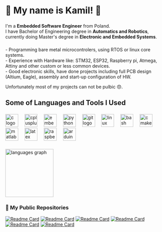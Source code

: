 <h1 align="left">👋 My name is Kamil! 👋</h1>

###

<p align="left">I'm a <strong>Embedded Software Engineer</strong> from Poland. <br>I have Bachelor of Engineering degree in <strong>Automatics and Robotics</strong>, currently doing Master's degree in <strong>Electronic and Embedded Systems</strong>.</p>

###

<p align="left">
- Programming bare metal microcontrolers, using RTOS or linux core systems. <br>
- Experience with Hardware like: STM32, ESP32, Raspberry pi, Atmega, Attiny and other custom or less common devices. <br>
- Good electronic skills, have done projects including full PCB design (Altium, Eagle), assembly and start-up configuration of HW.</p>

<p align="left">Unfortunately most of my projects can not be pulbic 😞.</p>

###

<h2 align="left">Some of Languages and Tools I Used</h2>

###

<div align="left">
  <img src="https://cdn.jsdelivr.net/gh/devicons/devicon/icons/c/c-original.svg" height="40" alt="c logo"  />
  <img width="12" />
  <img src="https://cdn.jsdelivr.net/gh/devicons/devicon/icons/cplusplus/cplusplus-original.svg" height="40" alt="cplusplus logo"  />
  <img width="12" />
  <img src="https://cdn.jsdelivr.net/gh/devicons/devicon/icons/embeddedc/embeddedc-original.svg" height="40" alt="embeddedc logo"  />
  <img width="12" />
  <img src="https://cdn.jsdelivr.net/gh/devicons/devicon/icons/python/python-original.svg" height="40" alt="python logo"  />
  <img width="12" />
  <img src="https://cdn.jsdelivr.net/gh/devicons/devicon/icons/git/git-original.svg" height="40" alt="git logo"  />
  <img width="12" />
  <img src="https://cdn.jsdelivr.net/gh/devicons/devicon/icons/linux/linux-original.svg" height="40" alt="linux logo"  />
  <img width="12" />
  <img src="https://cdn.jsdelivr.net/gh/devicons/devicon/icons/bash/bash-original.svg" height="40" alt="bash logo"  />
  <img width="12" />
  <img src="https://cdn.jsdelivr.net/gh/devicons/devicon/icons/cmake/cmake-original.svg" height="40" alt="cmake logo"  />
  <img width="12" />
  <img src="https://cdn.jsdelivr.net/gh/devicons/devicon/icons/matlab/matlab-original.svg" height="40" alt="matlab logo"  />
  <img width="12" />
  <img src="https://cdn.jsdelivr.net/gh/devicons/devicon/icons/latex/latex-original.svg" height="40" alt="latex logo"  />
  <img width="12" />
  <img src="https://cdn.jsdelivr.net/gh/devicons/devicon/icons/raspberrypi/raspberrypi-original.svg" height="40" alt="raspberrypi logo"  />
  <img width="12" />
  <img src="https://cdn.jsdelivr.net/gh/devicons/devicon/icons/arduino/arduino-original.svg" height="40" alt="arduino logo"  />
</div>

###

<div align="left">
  <img src="https://github-readme-stats.vercel.app/api/top-langs?username=FRSH-0109&locale=en&hide_title=false&layout=compact&card_width=320&langs_count=5&theme=dark&hide_border=false&order=2" height="150" alt="languages graph"  />
</div>

### 📂 My Public Repositories
[![Readme Card](https://github-readme-stats.vercel.app/api/pin/?username=FRSH-0109&repo=Monopoly-vs-AI-Game&theme=dark)](https://github.com/FRSH-0109/Monopoly-vs-AI-Game)
[![Readme Card](https://github-readme-stats.vercel.app/api/pin/?username=FRSH-0109&repo=FroggerGame&theme=dark)](https://github.com/FRSH-0109/FroggerGame)
[![Readme Card](https://github-readme-stats.vercel.app/api/pin/?username=FRSH-0109&repo=Radar_Project_PMIK_2023Z&theme=dark)](https://github.com/FRSH-0109/Radar_Project_PMIK_2023Z)
[![Readme Card](https://github-readme-stats.vercel.app/api/pin/?username=FRSH-0109&repo=WS2812B_LED_Strip_Driver&theme=dark)](https://github.com/FRSH-0109/WS2812B_LED_Strip_Driver)
[![Readme Card](https://github-readme-stats.vercel.app/api/pin/?username=FRSH-0109&repo=STM32_WS2812B_Example&theme=dark)](https://github.com/FRSH-0109/STM32_WS2812B_Example)
[![Readme Card](https://github-readme-stats.vercel.app/api/pin/?username=FRSH-0109&repo=ML-DT-DNA&theme=dark)](https://github.com/FRSH-0109/ML-DT-DNA)



###
